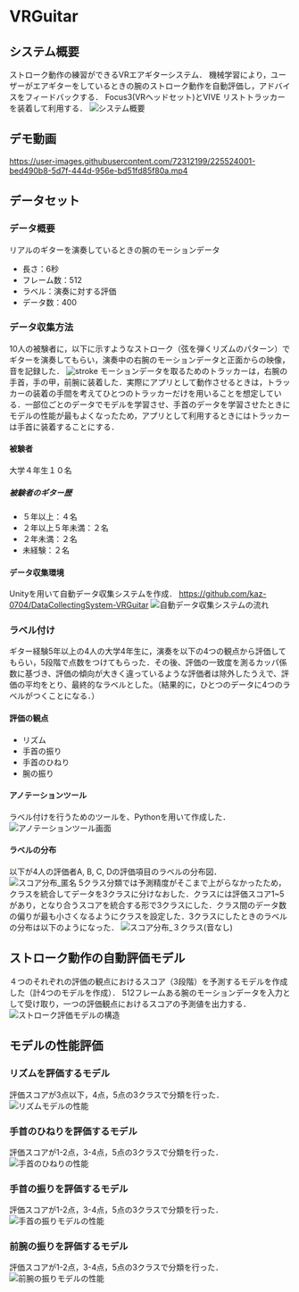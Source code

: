 # VRGuitar

## システム概要
ストローク動作の練習ができるVRエアギターシステム．
機械学習により，ユーザーがエアギターをしているときの腕のストローク動作を自動評価し，アドバイスをフィードバックする．
Focus3(VRヘッドセット)とVIVE リストトラッカーを装着して利用する．
![システム概要](https://github.com/kaz-0704/VRGuitar/assets/72312199/3b3ad1e0-c165-453e-8c75-1ae171d4ab55)

## デモ動画
https://user-images.githubusercontent.com/72312199/225524001-bed490b8-5d7f-444d-956e-bd51fd85f80a.mp4

## データセット
### データ概要
リアルのギターを演奏しているときの腕のモーションデータ
- 長さ：6秒
- フレーム数：512
- ラベル：演奏に対する評価
- データ数：400

### データ収集方法
10人の被験者に，以下に示すようなストローク（弦を弾くリズムのパターン）でギターを演奏してもらい，演奏中の右腕のモーションデータと正面からの映像，音を記録した．
![stroke](https://github.com/kaz-0704/VRGuitar/assets/72312199/36afc458-3c30-4d9b-8dd0-1b08d13bc348)
モーションデータを取るためのトラッカーは，右腕の手首，手の甲，前腕に装着した．実際にアプリとして動作させるときは，トラッカーの装着の手間を考えてひとつのトラッカーだけを用いることを想定している．一部位ごとのデータでモデルを学習させ、手首のデータを学習させたときにモデルの性能が最もよくなったため，アプリとして利用するときにはトラッカーは手首に装着することにする．

#### 被験者
大学４年生１０名
##### 被験者のギター歴
- ５年以上：４名
- ２年以上５年未満：２名
- ２年未満：２名
- 未経験：２名

#### データ収集環境
Unityを用いて自動データ収集システムを作成．
https://github.com/kaz-0704/DataCollectingSystem-VRGuitar
![自動データ収集システムの流れ](https://github.com/kaz-0704/VRGuitar/assets/72312199/61dacdec-4d3b-4212-a299-4c6bc51e3f16)

### ラベル付け
ギター経験5年以上の4人の大学4年生に，演奏を以下の4つの観点から評価してもらい，5段階で点数をつけてもらった．その後、評価の一致度を測るカッパ係数に基づき、評価の傾向が大きく違っているような評価者は除外したうえで、評価の平均をとり、最終的なラベルとした。（結果的に，ひとつのデータに4つのラベルがつくことになる．）
#### 評価の観点
- リズム
- 手首の振り
- 手首のひねり
- 腕の振り
#### アノテーションツール
ラベル付けを行うためのツールを、Pythonを用いて作成した．
![アノテーションツール画面](https://github.com/kaz-0704/VRGuitar/assets/72312199/731f6916-32be-4577-a262-a46e87018f64)

#### ラベルの分布
以下が4人の評価者A, B, C, Dの評価項目のラベルの分布図．
![スコア分布_匿名](https://github.com/kaz-0704/VRGuitar/assets/72312199/dc7901ec-f7a0-4e99-96e3-3cdd91e926a2)
5クラス分類では予測精度がそこまで上がらなかったため，クラスを統合してデータを3クラスに分けなおした．クラスには評価スコア1~5があり，となり合うスコアを統合する形で3クラスにした．クラス間のデータ数の偏りが最も小さくなるようにクラスを設定した．3クラスにしたときのラベルの分布は以下のようになった．
![スコア分布_３クラス(音なし)](https://github.com/kaz-0704/VRGuitar/assets/72312199/d7eeeb27-3d77-4910-826a-79628c60b778)

## ストローク動作の自動評価モデル
４つのそれぞれの評価の観点におけるスコア（3段階）を予測するモデルを作成した（計4つのモデルを作成）．
512フレームある腕のモーションデータを入力として受け取り，一つの評価観点におけるスコアの予測値を出力する．
![ストローク評価モデルの構造](https://github.com/kaz-0704/VRGuitar/assets/72312199/8221cb9a-ce93-4f68-afd7-8a999f8d687f)

## モデルの性能評価
### リズムを評価するモデル
評価スコアが3点以下，4点，5点の3クラスで分類を行った．
![リズムモデルの性能](https://github.com/kaz-0704/VRGuitar/assets/72312199/58559174-909a-4aa9-b436-7574a9d94be4)

### 手首のひねりを評価するモデル
評価スコアが1-2点，3-4点，5点の3クラスで分類を行った．
![手首のひねりの性能](https://github.com/kaz-0704/VRGuitar/assets/72312199/e7c9b935-40c9-4213-809f-30ef5ea5eea6)

### 手首の振りを評価するモデル
評価スコアが1-2点，3-4点，5点の3クラスで分類を行った．
![手首の振りモデルの性能](https://github.com/kaz-0704/VRGuitar/assets/72312199/5c846f98-fbed-46d9-bbab-97c87c71f0a6)

### 前腕の振りを評価するモデル
評価スコアが1-2点，3-4点，5点の3クラスで分類を行った．
![前腕の振りモデルの性能](https://github.com/kaz-0704/VRGuitar/assets/72312199/10ce2c0f-124e-4c5e-aba2-6106c44034c1)

